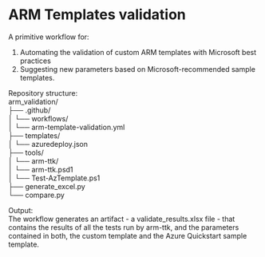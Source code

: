 # ARM Templates validation  

A primitive workflow for:  
1. Automating the validation of custom ARM templates with Microsoft best practices  
2. Suggesting new parameters based on Microsoft-recommended sample templates.  

Repository structure:  
arm_validation/  
├── .github/  
│   └── workflows/  
│       └── arm-template-validation.yml  
├── templates/  
│   └── azuredeploy.json  
├── tools/  
│   └── arm-ttk/  
│       └── arm-ttk.psd1  
│       └── Test-AzTemplate.ps1  
├── generate_excel.py  
└── compare.py  
  
Output:  
The workflow generates an artifact - a validate_results.xlsx file - that contains the results of all the tests run by arm-ttk, and the parameters contained in both, the custom template and the Azure Quickstart sample template. 
